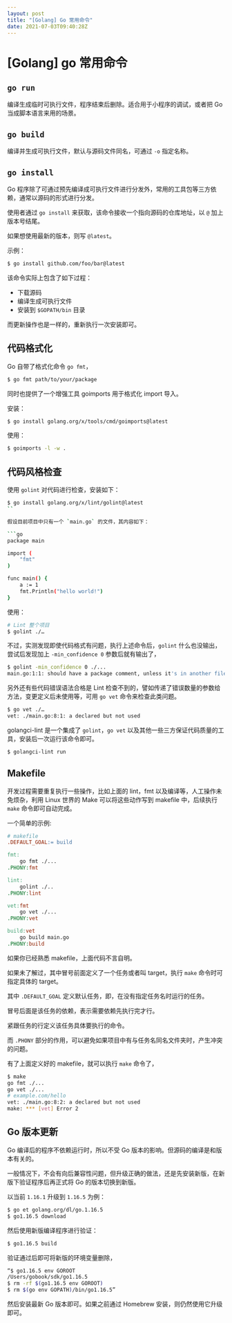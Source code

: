 ```yaml
---
layout: post
title: "[Golang] Go 常用命令"
date: 2021-07-03T09:40:28Z
---
```

# [Golang] go 常用命令

## `go run`

编译生成临时可执行文件，程序结束后删除。适合用于小程序的调试，或者把 Go 当成脚本语言来用的场景。


##  `go build`

编译并生成可执行文件，默认与源码文件同名，可通过 `-o` 指定名称。

## `go install`

Go 程序除了可通过预先编译成可执行文件进行分发外，常用的工具包等三方依赖，通常以源码的形式进行分发。

使用者通过 `go install` 来获取，该命令接收一个指向源码的仓库地址，以 `@` 加上版本号结尾。

如果想使用最新的版本，则写 `@latest`。

示例：

```sh
$ go install github.com/foo/bar@latest
```

该命令实际上包含了如下过程：

- 下载源码
- 编译生成可执行文件
- 安装到 `$GOPATH/bin` 目录

而更新操作也是一样的，重新执行一次安装即可。

## 代码格式化

Go 自带了格式化命令 `go fmt`，

```sh
$ go fmt path/to/your/package
```

同时也提供了一个增强工具 goimports 用于格式化 import 导入。


安装：

```sh
$ go install golang.org/x/tools/cmd/goimports@latest
```

使用：

```sh
$ goimports -l -w .
```


## 代码风格检查

使用 `golint` 对代码进行检查，安装如下：

```sh
$ go install golang.org/x/lint/golint@latest
``

假设目前项目中只有一个 `main.go` 的文件，其内容如下：

```go
package main

import (
	"fmt"
)

func main() {
	a := 1
	fmt.Println("hello world!")
}
```

使用：

```sh
# Lint 整个项目
$ golint ./…
```

不过，实测发现即使代码格式有问题，执行上述命令后，`golint` 什么也没输出，尝试后发现加上 `-min_confidence 0` 参数后就有输出了，

```sh
$ golint -min_confidence 0 ./...
main.go:1:1: should have a package comment, unless it's in another file for this package
```

另外还有些代码错误语法合格是 Lint 检查不到的，譬如传递了错误数量的参数给方法，变更定义后未使用等，可用 `go vet` 命令来检查此类问题。

```sh
$ go vet ./…
vet: ./main.go:8:1: a declared but not used
```

golangci-lint 是一个集成了 `golint`，`go vet` 以及其他一些三方保证代码质量的工具，安装后一次运行该命令即可。

```sh
$ golangci-lint run
```


## Makefile

开发过程需要重复执行一些操作，比如上面的 lint，fmt 以及编译等，人工操作未免烦杂，利用 Linux 世界的 Make 可以将这些动作写到 makefile 中，后续执行 `make` 命令即可自动完成。

一个简单的示例:

```makefile
# makefile
.DEFAULT_GOAL:= build

fmt:
	go fmt ./...
.PHONY:fmt

lint:
	golint ./..
.PHONY:lint

vet:fmt
	go vet ./...
.PHONY:vet

build:vet
	go build main.go
.PHONY:build
```

如果你已经熟悉 makefile，上面代码不言自明。

如果未了解过，其中冒号前面定义了一个任务或者叫 target，执行 `make` 命令时可指定具体的 target。

其中 `.DEFAULT_GOAL` 定义默认任务，即，在没有指定任务名时运行的任务。

冒号后面是该任务的依赖，表示需要依赖先执行完才行。

紧跟任务的行定义该任务具体要执行的命令。

而 `.PHONY` 部分的作用，可以避免如果项目中有与任务名同名文件夹时，产生冲突的问题。

有了上面定义好的 makefile，就可以执行 `make` 命令了，

```sh
$ make
go fmt ./...
go vet ./...
# example.com/hello
vet: ./main.go:8:2: a declared but not used
make: *** [vet] Error 2
```

## Go 版本更新

Go 编译后的程序不依赖运行时，所以不受 Go 版本的影响。但源码的编译是和版本有关的。

一般情况下，不会有向后兼容性问题，但升级正确的做法，还是先安装新版，在新版下验证程序后再正式将 Go 的版本切换到新版。

以当前 `1.16.1` 升级到 `1.16.5` 为例：

```sh
$ go et golang.org/dl/go.1.16.5
$ go1.16.5 download
```

然后使用新版编译程序进行验证：

```sh
$ go1.16.5 build
```

验证通过后即可将新版的环境变量删除，

```sh
“$ go1.16.5 env GOROOT
/Users/gobook/sdk/go1.16.5
$ rm -rf $(go1.16.5 env GOROOT)
$ rm $(go env GOPATH)/bin/go1.16.5”
```

然后安装最新 Go 版本即可。如果之前通过 Homebrew 安装，则仍然使用它升级即可。









